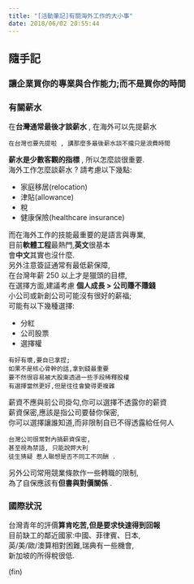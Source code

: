 ```yaml
---
title: "[活動筆記]有關海外工作的大小事"
date: 2018/06/02 20:55:44
---
```


## 隨手記

### 讓企業買你的專業與合作能力;而不是買你的時間

### 有關薪水

在**台灣通常最後才談薪水** , 在海外可以先提薪水  
```
在台灣也要先提啦 , 講那麼多最後薪水談不攏只是浪費時間
```
**薪水是少數客觀的指標** , 所以怎麼談很重要.  
海外工作怎麼談薪水 ? 請考慮以下幾點:
- 家庭移居(relocation)
-  津貼(allowance)
- 稅
- 健康保險(healthcare insurance)  

而在海外工作的技能最重要的是語言與專業,  
目前**軟體工程**最熱門,**英文**很基本  
會**中文**其實也沒什麼.  
另外注意簽証通常有最低薪保障,  
在台灣年薪 250 以上才是獵頭的目標,  
在選擇方面,建議考慮 **個人成長 > 公司賺不賺錢**  
小公司或新創公司可能沒有很好的薪福;  
可能有以下幾種選擇:  
- 分紅
- 公司股票
- 選擇權

```
有好有壞,要自已拿捏;  
如果不是核心骨幹的話,拿到錢最重要  
要不然很容易被大股東透過一些手段稀釋股權  
有選擇當然更好,但是往往會變得更複雜  
```

薪資不應與前公司掛勾,你可以選擇不透露你的薪資  
薪資保密,應該是指公司要替你保密,  
你可以選擇讓誰知道,而非限制自已不得透露給任何人  

```
台灣公司很常對內搞薪資保密,
甚至視為禁語, 只能說弊大利
徒生猜疑 惹人聯想是否不同工不同酬 .
```

另外公司常用競業條款作一些轉職的限制,  
為了自保應該有**但書與對價關係** .


### 國際狀況
台灣青年的評價**算肯吃苦,但是要求快速得到回報**  
目前缺工的鄰近國家:中國、菲律賓、日本,  
英/美/歐/澳算相對困難,瑞典有一些機會,  
新加坡的所得稅很低.

(fin)